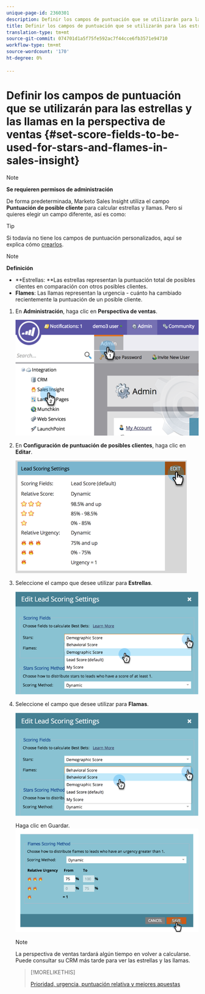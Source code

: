 ```yaml
---
unique-page-id: 2360301
description: Definir los campos de puntuación que se utilizarán para las estrellas y las llamas en la perspectiva de ventas - Documentos de marketing - Documentación del producto
title: Definir los campos de puntuación que se utilizarán para las estrellas y las llamas en la perspectiva de ventas
translation-type: tm+mt
source-git-commit: 074701d1a5f75fe592ac7f44cce6fb3571e94710
workflow-type: tm+mt
source-wordcount: '170'
ht-degree: 0%

---
```



# Definir los campos de puntuación que se utilizarán para las estrellas y las llamas en la perspectiva de ventas {#set-score-fields-to-be-used-for-stars-and-flames-in-sales-insight}

>[!NOTE]
>
>**Se requieren permisos de administración**

De forma predeterminada, Marketo Sales Insight utiliza el campo **Puntuación de posible cliente** para calcular estrellas y llamas. Pero si quieres elegir un campo diferente, así es como:

>[!TIP]
>
>Si todavía no tiene los campos de puntuación personalizados, aquí se explica cómo [crearlos](../../../../../product-docs/administration/field-management/create-a-custom-field-in-marketo.md).

>[!NOTE]
>
>**Definición**
>
>* **Estrellas: **Las estrellas representan la puntuación total de posibles clientes en comparación con otros posibles clientes.
>* **Flames**: Las llamas representan la urgencia - cuánto ha cambiado recientemente la puntuación de un posible cliente.

>



1. En **Administración**, haga clic en **Perspectiva de ventas**.

   ![](assets/image2014-9-16-13-3a27-3a19.png)

1. En **Configuración de puntuación de posibles clientes**, haga clic en **Editar**.

   ![](assets/image2014-9-16-13-3a27-3a33.png)

1. Seleccione el campo que desee utilizar para **Estrellas**.

   ![](assets/image2014-9-16-13-3a27-3a45.png)

1. Seleccione el campo que desee utilizar para **Flamas**.

   ![](assets/image2014-9-16-13-3a28-3a1.png)

   Haga clic en Guardar.
   ![](assets/image2014-9-16-13-3a28-3a18.png)

   >[!NOTE]
   >
   >La perspectiva de ventas tardará algún tiempo en volver a calcularse. Puede consultar su CRM más tarde para ver las estrellas y las llamas.

   >[!MORELIKETHIS]
   >
   >
   >
   >[Prioridad, urgencia, puntuación relativa y mejores apuestas](priority-urgency-relative-score-and-best-bets.md)

